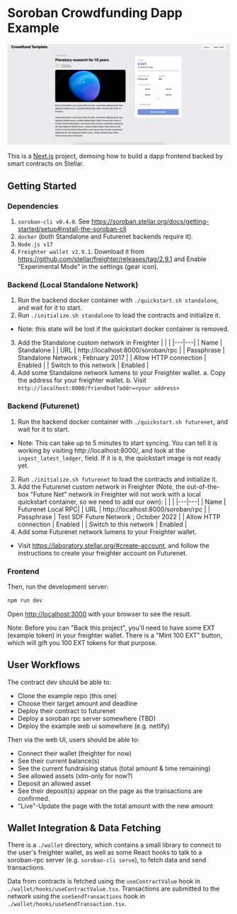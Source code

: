 # Soroban Crowdfunding Dapp Example

![Screenshot of the Example Dapp](screenshot.png)

This is a [Next.js](https://nextjs.org/) project, demoing how to build a dapp frontend
backed by smart contracts on Stellar.

## Getting Started

### Dependencies

1. `soroban-cli v0.4.0`. See https://soroban.stellar.org/docs/getting-started/setup#install-the-soroban-cli
2. `docker` (both Standalone and Futurenet backends require it).
3. `Node.js v17`
4. `Freighter wallet v2.9.1`. Download it from https://github.com/stellar/freighter/releases/tag/2.9.1 and Enable "Experimental Mode" in the settings (gear icon).

### Backend (Local Standalone Network)

1. Run the backend docker container with `./quickstart.sh standalone`, and wait for it to start.
2. Run `./initialize.sh standalone` to load the contracts and initialize it.
  - Note: this state will be lost if the quickstart docker container is removed.
3. Add the Standalone custom network in Freighter
    |   |   |
    |---|---|
    | Name | Standalone |
    | URL | http://localhost:8000/soroban/rpc |
    | Passphrase | Standalone Network ; February 2017 |
    | Allow HTTP connection | Enabled |
    | Switch to this network | Enabled |
4. Add some Standalone network lumens to your Freighter wallet.
  a. Copy the address for your freighter wallet.
  b. Visit `http://localhost:8000/friendbot?addr=<your address>`

### Backend (Futurenet)

1. Run the backend docker container with `./quickstart.sh futurenet`, and wait for it to start.
  - Note: This can take up to 5 minutes to start syncing. You can tell it is
    working by visiting http://localhost:8000/, and look at the
    `ingest_latest_ledger`, field. If it is `0`, the quickstart image is not
    ready yet.
2. Run `./initialize.sh futurenet` to load the contracts and initialize it.
3. Add the Futurenet custom network in Freighter
  (Note, the out-of-the-box "Future Net" network in
  Freighter will not work with a local quickstart container, so we need to add
  our own):
    |   |   |
    |---|---|
    | Name | Futurenet Local RPC|
    | URL | http://localhost:8000/soroban/rpc |
    | Passphrase | Test SDF Future Network ; October 2022 |
    | Allow HTTP connection | Enabled |
    | Switch to this network | Enabled |
4. Add some Futurenet network lumens to your Freighter wallet.
  - Visit https://laboratory.stellar.org/#create-account, and follow
    the instructions to create your freighter account on Futurenet.

### Frontend

Then, run the development server:

```bash
npm run dev
```

Open [http://localhost:3000](http://localhost:3000) with your browser to see the result.

Note: Before you can "Back this project", you'll need to have some EXT (example
token) in your freighter wallet. There is a "Mint 100 EXT" button, which will
gift you 100 EXT tokens for that purpose.

## User Workflows

The contract dev should be able to:

- Clone the example repo (this one)
- Choose their target amount and deadline
- Deploy their contract to futurenet
- Deploy a soroban rpc server somewhere (TBD)
- Deploy the example web ui somewhere (e.g. netlify)

Then via the web UI, users should be able to:

- Connect their wallet (freighter for now)
- See their current balance(s)
- See the current fundraising status (total amount & time remaining)
- See allowed assets (xlm-only for now?)
- Deposit an allowed asset
- See their deposit(s) appear on the page as the transactions are confirmed.
- "Live"-Update the page with the total amount with the new amount

## Wallet Integration & Data Fetching

There is a `./wallet` directory, which contains a small library to connect to
the user's freighter wallet, as well as some React hooks to talk to a
soroban-rpc server (e.g. `soroban-cli serve`), to fetch data and send
transactions.

Data from contracts is fetched using the `useContractValue` hook in
`./wallet/hooks/useContractValue.tsx`. Transactions are submitted to the network
using the `useSendTransactions` hook in `./wallet/hooks/useSendTransaction.tsx`.
